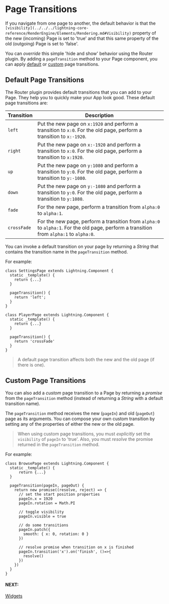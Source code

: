 # Page Transitions


If you navigate from one page to another, the default behavior is that the `[visibility](../../../lightning-core-reference/RenderEngine/Elements/Rendering.md#Visibility)` property of the
new (incoming) Page is set to 'true' and that this same property of the old (outgoing) Page is set to 'false'.


You can *override* this simple 'hide and show' behavior using the Router plugin. By adding a `pageTransition` method to your Page component, you can apply [default](#Default-Page-Transitions) or [custom](#Custom-Page-Transitions) page transitions.

## Default Page Transitions


The Router plugin provides default transitions that you can add to your Page. They help you to quickly make your App look good. These default page transitions are:

| Transition | Description |
|---|---|
| `left` | Put the new page on `x:1920` and perform a transition to `x:0`. For the old page, perform a transition to `x:-1920`. |
| `right` | Put the new page on `x:-1920` and perform a transition to `x:0`. For the old page, perform a transition to `x:1920`. |
| `up` | Put the new page on `y:1080` and perform a transition to `y:0`. For the old page, perform a transition to `y:-1080`. |
| `down` | Put the new page on `y:-1080` and perform a transition to `y:0`. For the old page, perform a transition to `y:1080`. |
| `fade` | For the new page, perform  a transition from `alpha:0` to `alpha:1`. |
| `crossFade` | For the new page, perform a transition from `alpha:0` to `alpha:1`. For the old page, perform a transition from `alpha:1` to `alpha:0`. |



You can invoke a default transition on your page by returning a *String* that contains the transition name in
the `pageTransition` method.


For example:


```
class SettingsPage extends Lightning.Component {
  static _template() {
    return {...}
  }

  pageTransition() {
    return 'left';
  }
}

class PlayerPage extends Lightning.Component {
  static _template() {
    return {...}
  }

  pageTransition() {
    return 'crossFade'
  }
}
```

> A default page transition affects both the new and the old page (if there is one).

## Custom Page Transitions


You can also add a *custom* page transition to a Page by returning a *promise* from the `pageTransition` method (instead of returning a *String* with a default transition name).


The `pageTransition` method receives the new (`pageIn`) and old (`pageOut`) page as its arguments. You can compose your own custom transition by setting any of the properties of either the new or the old page.

> When using custom page transitions, you must *explicitly* set the `visibility` of `pageIn` to 'true'. Also, you must *resolve* the promise returned in the `pageTransition` method.


For example:


```
class BrowsePage extends Lightning.Component {
  static _template() {
      return {...}
  }

  pageTransition(pageIn, pageOut) {
    return new promise((resolve, reject) => {
      // set the start position properties
      pageIn.x = 1920
      pageIn.rotation = Math.PI

      // toggle visibility
      pageIn.visible = true

      // do some transitions
      pageIn.patch({
        smooth: { x: 0, rotation: 0 }
      })

      // resolve promise when transition on x is finished
      pageIn.transition('x').on('finish', ()=>{
        resolve()
      })
    })
  }
}
```

#### NEXT:
[Widgets](widgets.md)
